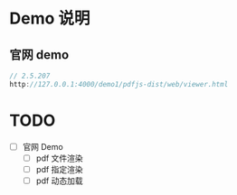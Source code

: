 # Demo 说明

## 官网 demo

```js
// 2.5.207
http://127.0.0.1:4000/demo1/pdfjs-dist/web/viewer.html
```

# TODO

- [ ] 官网 Demo
  - [ ] pdf 文件渲染
  - [ ] pdf 指定渲染
  - [ ] pdf 动态加载
